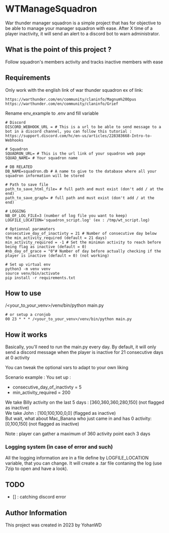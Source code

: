 # WTManageSquadron
War thunder manager squadron is a simple project that has for objective to be able to manage your manager squadron with ease. After X time of a player inactivity, it will send an alert to a discord bot to warn administrator.

## What is the point of this project ? 
Follow squadron's members activity and tracks inactive members with ease


## Requirements
Only work with the english link of war thunder squadron
ex of link: 
```
https://warthunder.com/en/community/claninfo/Magnum%20Opus
https://warthunder.com/en/community/claninfo/Grief
```

Rename env_example to .env and fill variable
```
# Discord
DISCORD_WEBHOOK_URL = # This is a url to be able to send message to a bot in a discord channel, you can follow this tutorial : https://support.discord.com/hc/en-us/articles/228383668-Intro-to-Webhooks

# Squadron
SQUADRON_URL= # This is the url link of your squadron web page
SQUAD_NAME= # Your squadron name

# DB RELATED
DB_NAME=squadron.db # A name to give to the database where all your squadron information will be stored

# Path to save file
path_to_save_html_file= # full path and must exist (don't add / at the end)
path_to_save_graph= # full path and must exist (don't add / at the end)

# LOGGING
NB_OF_LOG_FILE=3 (number of log file you want to keep)
LOGFILE_LOCATION='squadron_script.log' (ex : /tmp/wt_script.log)

# Optionnal paramaters
consecutive_day_of_inactivty = 21 # Number of consecutive day below the min_activity_required (default = 21 days)
min_activity_required = -1 # Set the minimun activity to reach before being flag as inactive (default = 0)
#nb_day_of_grace = "0"# Number of day before actually checking if the player is inactive (default = 0) (not working)
```

```
# Set up virtual env
python3 -m venv venv
source venv/bin/activate
pip install -r requirements.txt
```

## How to use
/<your_to_your_venv>/venv/bin/python main.py
```
# or setup a cronjob
00 23 * * * /<your_to_your_venv>/venv/bin/python main.py
```

## How it works
Basically, you'll need to run the main.py every day.
By default, it will only send a discord message when the player is inactive for 21 consecutive days at 0 activity

You can tweak the optional vars to adapt to your own liking

Scenario example : 
You set up :  
- consecutive_day_of_inactivty = 5
- min_activity_required = 200  

We take Billy activity on the last 5 days : [360,360,360,280,150] (not flagged as inactive)  
We take John : [100,100,100,0,0] (flagged as inactive)  
But wait, what about Mac_Banana who just came in and has 0 activity: [0,100,150] (not flagged as inactive)

Note : player can gather a maximum of 360 activity point each 3 days 


### Logging system (in case of error and such)
All the logging information are in a file define by LOGFILE_LOCATION variable, that you can change. It will create a .tar file contaning the log (use 7zip to open and have a look).


## TODO
- [] : catching discord error

## Author Information
This project was created in 2023 by YohanWD
